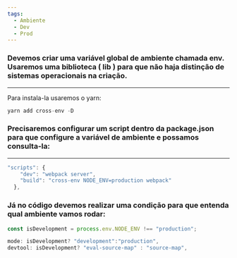 ```yaml
---
tags:
  - Ambiente
  - Dev
  - Prod
---
```

### Devemos criar uma variável global de ambiente chamada env. Usaremos uma biblioteca ( lib ) para que não haja distinção de sistemas operacionais na criação.

---

Para instala-la usaremos o yarn:

```JavaScript
yarn add cross-env -D  
```

### Precisaremos configurar um script dentro da package.json para que configure a variável de ambiente e possamos consulta-la:

---

```JavaScript
"scripts": {
    "dev": "webpack server",
    "build": "cross-env NODE_ENV=production webpack"
  },
```

### Já no código devemos realizar uma condição para que entenda qual ambiente vamos rodar:

```JavaScript
const isDevelopment = process.env.NODE_ENV !== "production";
```

```JavaScript
mode: isDevelopment? "development":"production",
devtool: isDevelopment? "eval-source-map" : "source-map",
```